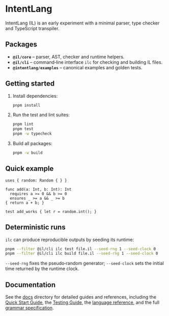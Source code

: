 # IntentLang

IntentLang (IL) is an early experiment with a minimal parser, type checker and
TypeScript transpiler.

## Packages

- **`@il/core`** – parser, AST, checker and runtime helpers.
- **`@il/cli`** – command‑line interface `ilc` for checking and building IL
  files.
- **`@intentlang/examples`** – canonical examples and golden tests.

## Getting started

1. Install dependencies:
   ```bash
   pnpm install
   ```
2. Run the test and lint suites:
   ```bash
   pnpm lint
   pnpm test
   pnpm -w typecheck
   ```
3. Build all packages:
   ```bash
   pnpm -w build
   ```

## Quick example

```intentlang
uses { random: Random { } }

func add(a: Int, b: Int): Int
  requires a >= 0 && b >= 0
  ensures _ >= a && _ >= b
{ return a + b; }

test add_works { let r = random.int(); }
```

## Deterministic runs

`ilc` can produce reproducible outputs by seeding its runtime:

```bash
pnpm --filter @il/cli ilc test file.il --seed-rng 1 --seed-clock 0
pnpm --filter @il/cli ilc build file.il --seed-rng 1 --seed-clock 0
```

`--seed-rng` fixes the pseudo‑random generator; `--seed-clock` sets the initial
time returned by the runtime clock.

## Documentation

See the [docs](docs/) directory for detailed guides and references, including the
[Quick Start Guide](docs/guide/quickstart.md), the [Testing Guide](docs/guide/tests.md),
the [language reference](docs/reference/syntax.md), and the full [grammar specification](docs/grammar/EBNF.md).
